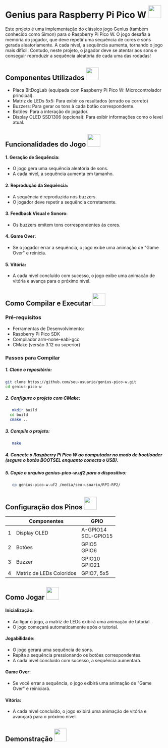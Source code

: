 # Genius para Raspberry Pi Pico W <img src="https://github.com/user-attachments/assets/03013913-1149-4ae5-9c10-378c22b11763" width="40"></img>
Este projeto é uma implementação do clássico jogo Genius (também conhecido como Simon) para o Raspberry Pi Pico W. O jogo desafia a
memória do jogador, que deve repetir uma sequência de cores e sons gerada aleatoriamente. A cada nível, a sequência aumenta, tornando o jogo mais difícil.
Contudo, neste projeto, o jagador deve se atentar aos sons e conseguir reproduzir a sequência aleatória de cada uma das rodadas! 

## Componentes Utilizados <img src="https://github.com/user-attachments/assets/6e97c3dd-0d8c-4a28-872a-81dd4c81e9bd" width="40"></img> 
- Placa BitDogLab (equipada com Raspberry Pi Pico W: Microcontrolador principal).
- Matriz de LEDs 5x5: Para exibir os resultados (errado ou correto)
- Buzzers: Para gerar os tons à cada botão correspondente.
- Botões: Para a interação do jogador.
- Display OLED SSD1306 (opcional): Para exibir informações como o level atual.

## Funcionalidades do Jogo <img src="https://github.com/user-attachments/assets/d9818565-10d8-4555-874a-46773732866f" width="40"></img> 

#### 1. Geração de Sequência:
  - O jogo gera uma sequência aleatória de sons.
  - A cada nível, a sequência aumenta em tamanho.

#### 2. Reprodução da Sequência:
- A sequência é reproduzida nos buzzers.
- O jogador deve repetir a sequência corretamente.

#### 3. Feedback Visual e Sonoro:
- Os buzzers emitem tons correspondentes às cores.

#### 4. Game Over:
- Se o jogador errar a sequência, o jogo exibe uma animação de "Game Over" e reinicia.

#### 5. Vitória:
- A cada nível concluído com sucesso, o jogo exibe uma animação de vitória e avança para o próximo nível.

## Como Compilar e Executar <img src="https://github.com/user-attachments/assets/602d7534-e8cc-48f0-8690-d66580b68210" width="40"></img> 

### Pré-requisitos
- Ferramentas de Desenvolvimento:
- Raspberry Pi Pico SDK
- Compilador arm-none-eabi-gcc
- CMake (versão 3.12 ou superior)

### Passos para Compilar
##### 1. Clone o repositório:
   ```bash
   git clone https://github.com/seu-usuario/genius-pico-w.git
   cd genius-pico-w
  ```
##### 2. Configure o projeto com CMake:
```bash
   mkdir build
  cd build
  cmake ..
  ```
##### 3. Compile o projeto:
```bash
   make
  ```
##### 4. Conecte o Raspberry Pi Pico W ao computador no modo de bootloader (segure o botão BOOTSEL enquanto conecta o USB).

##### 5. Copie o arquivo genius-pico-w.uf2 para o dispositivo:
```bash
   cp genius-pico-w.uf2 /media/seu-usuario/RPI-RP2/
  ```

## Configuração dos Pinos <img src="https://github.com/user-attachments/assets/4bf5420f-6c61-426e-b869-d695d575b9be" width="40"></img>
|     | Componentes              | GPIO                                           |
| --- | ------------------------ | ---------------------------------------------- |
| 1   | Display OLED             | A-GPIO14<br>SCL-GPIO15                         |
| 2   | Botões                   | GPIO5<br>GPIO6                                 |
| 3   | Buzzer                   | GPIO10<br>GPIO21                               |
| 4   | Matriz de LEDs Coloridos | GPIO7, 5x5                                     |

##  Como Jogar <img src="https://github.com/user-attachments/assets/0a3b23c0-7b92-410b-9c41-2cd3e9980f54" width="40"></img> 
#### Inicialização:
- Ao ligar o jogo, a matriz de LEDs exibirá uma animação de tutorial.
- O jogo começará automaticamente após o tutorial.

#### Jogabilidade:
- O jogo gerará uma sequência de sons.
- Repita a sequência pressionando os botões correspondentes.
- A cada nível concluído com sucesso, a sequência aumentará.

#### Game Over:
- Se você errar a sequência, o jogo exibirá uma animação de "Game Over" e reiniciará.

#### Vitória:
- A cada nível concluído, o jogo exibirá uma animação de vitória e avançará para o próximo nível.

## Demonstração <img src="https://github.com/user-attachments/assets/b880eec2-464d-48a9-8f4b-db69884e587c" width="40"></img> 


